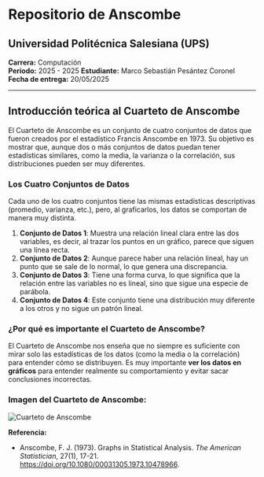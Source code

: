 # Repositorio de Anscombe

## Universidad Politécnica Salesiana (UPS)
**Carrera:** Computación  
**Periodo:** 2025 - 2025 
**Estudiante:** Marco Sebastián Pesántez Coronel 
**Fecha de entrega:** 20/05/2025

---

## Introducción teórica al Cuarteto de Anscombe

El Cuarteto de Anscombe es un conjunto de cuatro conjuntos de datos que fueron creados por el estadístico Francis Anscombe en 1973. Su objetivo es mostrar que, aunque dos o más conjuntos de datos puedan tener estadísticas similares, como la media, la varianza o la correlación, sus distribuciones pueden ser muy diferentes.

### Los Cuatro Conjuntos de Datos
Cada uno de los cuatro conjuntos tiene las mismas estadísticas descriptivas (promedio, varianza, etc.), pero, al graficarlos, los datos se comportan de manera muy distinta.

1. **Conjunto de Datos 1**: Muestra una relación lineal clara entre las dos variables, es decir, al trazar los puntos en un gráfico, parece que siguen una línea recta.
2. **Conjunto de Datos 2**: Aunque parece haber una relación lineal, hay un punto que se sale de lo normal, lo que genera una discrepancia.
3. **Conjunto de Datos 3**: Tiene una forma curva, lo que significa que la relación entre las variables no es lineal, sino que sigue una especie de parábola.
4. **Conjunto de Datos 4**: Este conjunto tiene una distribución muy diferente a los otros y no sigue un patrón lineal.

### ¿Por qué es importante el Cuarteto de Anscombe?
El Cuarteto de Anscombe nos enseña que no siempre es suficiente con mirar solo las estadísticas de los datos (como la media o la correlación) para entender cómo se distribuyen. Es muy importante **ver los datos en gráficos** para entender realmente su comportamiento y evitar sacar conclusiones incorrectas.

### Imagen del Cuarteto de Anscombe:
![Cuarteto de Anscombe](https://upload.wikimedia.org/wikipedia/commons/thumb/0/0c/Anscombe%27s_quartet_3.svg/500px-Anscombe%27s_quartet_3.svg.png)

**Referencia:**
- Anscombe, F. J. (1973). Graphs in Statistical Analysis. *The American Statistician*, 27(1), 17-21. https://doi.org/10.1080/00031305.1973.10478966.

